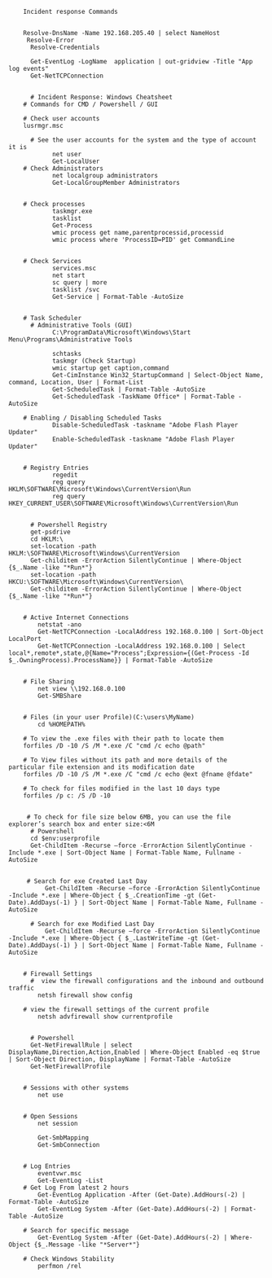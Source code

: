         Incident response Commands


        Resolve-DnsName -Name 192.168.205.40 | select NameHost
         Resolve-Error
          Resolve-Credentials

          Get-EventLog -LogName  application | out-gridview -Title "App log events"
          Get-NetTCPConnection


          # Incident Response: Windows Cheatsheet
        # Commands for CMD / Powershell / GUI

        # Check user accounts
        lusrmgr.msc
          
          # See the user accounts for the system and the type of account it is
                net user
                Get-LocalUser
        # Check Administrators
                net localgroup administrators
                Get-LocalGroupMember Administrators


        # Check processes
                taskmgr.exe
                tasklist
                Get-Process
                wmic process get name,parentprocessid,processid
                wmic process where 'ProcessID=PID' get CommandLine


        # Check Services
                services.msc
                net start
                sc query | more
                tasklist /svc
                Get-Service | Format-Table -AutoSize


        # Task Scheduler
          # Administrative Tools (GUI)
                C:\ProgramData\Microsoft\Windows\Start Menu\Programs\Administrative Tools

                schtasks
                taskmgr (Check Startup)
                wmic startup get caption,command
                Get-CimInstance Win32_StartupCommand | Select-Object Name, command, Location, User | Format-List
                Get-ScheduledTask | Format-Table -AutoSize
                Get-ScheduledTask -TaskName Office* | Format-Table -AutoSize
        
        # Enabling / Disabling Scheduled Tasks
                Disable-ScheduledTask -taskname "Adobe Flash Player Updater"
                Enable-ScheduledTask -taskname "Adobe Flash Player Updater"


        # Registry Entries
                regedit
                reg query HKLM\SOFTWARE\Microsoft\Windows\CurrentVersion\Run
                reg query HKEY_CURRENT_USER\SOFTWARE\Microsoft\Windows\CurrentVersion\Run
          
          
          # Powershell Registry
          get-psdrive
          cd HKLM:\
          set-location -path HKLM:\SOFTWARE\Microsoft\Windows\CurrentVersion
          Get-childitem -ErrorAction SilentlyContinue | Where-Object {$_.Name -like "*Run*"}
          set-location -path HKCU:\SOFTWARE\Microsoft\Windows\CurrentVersion\
          Get-childitem -ErrorAction SilentlyContinue | Where-Object {$_.Name -like "*Run*"}
  
  
        # Active Internet Connections
            netstat -ano
            Get-NetTCPConnection -LocalAddress 192.168.0.100 | Sort-Object LocalPort
            Get-NetTCPConnection -LocalAddress 192.168.0.100 | Select local*,remote*,state,@{Name="Process";Expression={(Get-Process -Id $_.OwningProcess).ProcessName}} | Format-Table -AutoSize


        # File Sharing
            net view \\192.168.0.100
            Get-SMBShare


        # Files (in your user Profile)(C:\users\MyName)
            cd %HOMEPATH%
        
        # To view the .exe files with their path to locate them
        forfiles /D -10 /S /M *.exe /C "cmd /c echo @path"
        
        # To View files without its path and more details of the particular file extension and its modification date
        forfiles /D -10 /S /M *.exe /C "cmd /c echo @ext @fname @fdate"
        
        # To check for files modified in the last 10 days type
        forfiles /p c: /S /D -10
         
         
         # To check for file size below 6MB, you can use the file explorer’s search box and enter size:<6M
          # Powershell
          cd $env:userprofile
          Get-ChildItem -Recurse –force -ErrorAction SilentlyContinue -Include *.exe | Sort-Object Name | Format-Table Name, Fullname -AutoSize
            
            
         # Search for exe Created Last Day
              Get-ChildItem -Recurse –force -ErrorAction SilentlyContinue -Include *.exe | Where-Object { $_.CreationTime -gt (Get-Date).AddDays(-1) } | Sort-Object Name | Format-Table Name, Fullname -AutoSize
	     
          # Search for exe Modified Last Day
	          Get-ChildItem -Recurse –force -ErrorAction SilentlyContinue -Include *.exe | Where-Object { $_.LastWriteTime -gt (Get-Date).AddDays(-1) } | Sort-Object Name | Format-Table Name, Fullname -AutoSize
  
  
        # Firewall Settings
          #  view the firewall configurations and the inbound and outbound traffic 
            netsh firewall show config
        
        # view the firewall settings of the current profile
            netsh advfirewall show currentprofile
          
          
          # Powershell
          Get-NetFirewallRule | select DisplayName,Direction,Action,Enabled | Where-Object Enabled -eq $true | Sort-Object Direction, DisplayName | Format-Table -AutoSize
          Get-NetFirewallProfile
  
  
        # Sessions with other systems
            net use
        
        
        # Open Sessions
            net session

            Get-SmbMapping
            Get-SmbConnection


        # Log Entries
            eventvwr.msc
            Get-EventLog -List 
        # Get Log From latest 2 hours
            Get-EventLog Application -After (Get-Date).AddHours(-2) | Format-Table -AutoSize
            Get-EventLog System -After (Get-Date).AddHours(-2) | Format-Table -AutoSize
          
        # Search for specific message
            Get-EventLog System -After (Get-Date).AddHours(-2) | Where-Object {$_.Message -like "*Server*"}

        # Check Windows Stability
            perfmon /rel 
